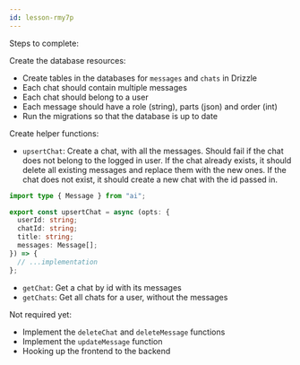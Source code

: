 ```yaml
---
id: lesson-rmy7p
---
```


Steps to complete:

Create the database resources:

- Create tables in the databases for `messages` and `chats` in Drizzle
- Each chat should contain multiple messages
- Each chat should belong to a user
- Each message should have a role (string), parts (json) and order (int)
- Run the migrations so that the database is up to date

Create helper functions:

- `upsertChat`: Create a chat, with all the messages. Should fail if the chat does not belong to the logged in user. If the chat already exists, it should delete all existing messages and replace them with the new ones. If the chat does not exist, it should create a new chat with the id passed in.

```ts
import type { Message } from "ai";

export const upsertChat = async (opts: {
  userId: string;
  chatId: string;
  title: string;
  messages: Message[];
}) => {
  // ...implementation
};
```

- `getChat`: Get a chat by id with its messages
- `getChats`: Get all chats for a user, without the messages

Not required yet:

- Implement the `deleteChat` and `deleteMessage` functions
- Implement the `updateMessage` function
- Hooking up the frontend to the backend
